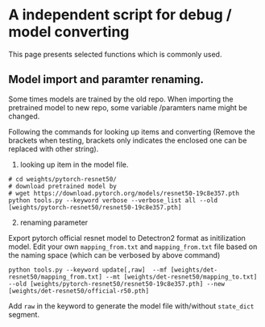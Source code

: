 
# A independent script for debug / model converting

This page presents selected functions which is commonly used.

## Model import and paramter renaming.

Some times models are trained by the old repo. When importing the pretrained model to new repo, some variable /paramters name might be changed.

Following the commands for looking up items and converting (Remove the brackets when testing, brackets only indicates the enclosed one can be replaced with other string).

1. looking up item in the model file.

```
# cd weights/pytorch-resnet50/
# download pretrained model by
# wget https://download.pytorch.org/models/resnet50-19c8e357.pth
python tools.py --keyword verbose --verbose_list all --old [weights/pytorch-resnet50/resnet50-19c8e357.pth]
```

2. renaming parameter

Export pytorch official resnet model to Detectron2 format as initilization model. Edit your own `mapping_from.txt` and `mapping_from.txt` file based on the naming space (which can be verbosed by above command)
```
python tools.py --keyword update[,raw]  --mf [weights/det-resnet50/mapping_from.txt] --mt [weights/det-resnet50/mapping_to.txt] --old [weights/pytorch-resnet50/resnet50-19c8e357.pth] --new [weights/det-resnet50/official-r50.pth]
```

Add `raw` in the keyword to generate the model file with/without `state_dict` segment.

